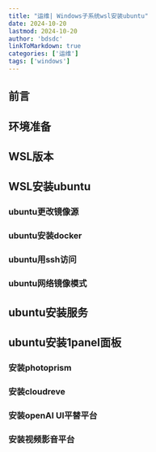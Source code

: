 ```yaml
---
title: "运维| Windows子系统wsl安装ubuntu"
date: 2024-10-20
lastmod: 2024-10-20
author: 'bdsdc'
linkToMarkdown: true
categories: ['运维']
tags: ['windows']
---
```


## 前言

## 环境准备

## WSL版本

## WSL安装ubuntu 

### ubuntu更改镜像源

### ubuntu安装docker

### ubuntu用ssh访问 

### ubuntu网络镜像模式

## ubuntu安装服务 

## ubuntu安装1panel面板

### 安装photoprism 

### 安装cloudreve 

### 安装openAI UI平替平台

### 安装视频影音平台




